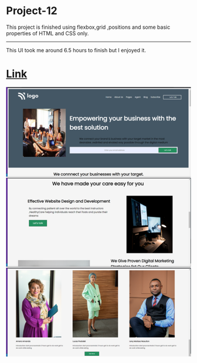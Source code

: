 # Project-12

This project is finished using flexbox,grid ,positions and some basic properties of HTML and CSS only.
***
This UI took me around 6.5 hours to finish but I enjoyed it.

# [Link](https://business-landingpage-12.netlify.app/)

![Output-1](./output-01.png)
![Output-1](./output-02.png)
![Output-1](./output-03.png)